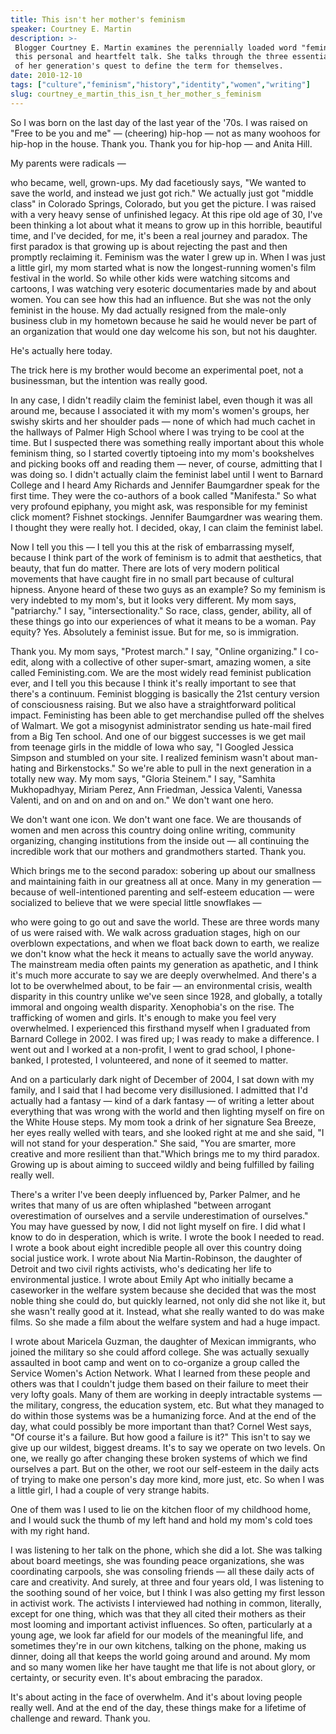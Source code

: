 ```yaml
---
title: This isn't her mother's feminism
speaker: Courtney E. Martin
description: >-
 Blogger Courtney E. Martin examines the perennially loaded word "feminism" in
 this personal and heartfelt talk. She talks through the three essential paradoxes
 of her generation's quest to define the term for themselves.
date: 2010-12-10
tags: ["culture","feminism","history","identity","women","writing"]
slug: courtney_e_martin_this_isn_t_her_mother_s_feminism
---
```


So I was born on the last day of the last year of the '70s. I was raised on "Free to be
you and me" — (cheering) hip-hop — not as many woohoos for hip-hop in the house. Thank
you. Thank you for hip-hop — and Anita Hill. 

My parents were radicals — 

who became, well, grown-ups. My dad facetiously says, "We wanted to save the world, and
instead we just got rich." We actually just got "middle class" in Colorado Springs,
Colorado, but you get the picture. I was raised with a very heavy sense of unfinished
legacy. At this ripe old age of 30, I've been thinking a lot about what it means to grow up
in this horrible, beautiful time, and I've decided, for me, it's been a real journey and
paradox. The first paradox is that growing up is about rejecting the past and then
promptly reclaiming it. Feminism was the water I grew up in. When I was just a little
girl, my mom started what is now the longest-running women's film festival in the world.
So while other kids were watching sitcoms and cartoons, I was watching very esoteric
documentaries made by and about women. You can see how this had an influence. But she was
not the only feminist in the house. My dad actually resigned from the male-only business
club in my hometown because he said he would never be part of an organization that would
one day welcome his son, but not his daughter.

He's actually here today. 

The trick here is my brother would become an experimental poet, not a businessman, but the
intention was really good.

In any case, I didn't readily claim the feminist label, even though it was all around me,
because I associated it with my mom's women's groups, her swishy skirts and her shoulder
pads — none of which had much cachet in the hallways of Palmer High School where I was
trying to be cool at the time. But I suspected there was something really important about
this whole feminism thing, so I started covertly tiptoeing into my mom's bookshelves and
picking books off and reading them — never, of course, admitting that I was doing so. I
didn't actually claim the feminist label until I went to Barnard College and I heard Amy
Richards and Jennifer Baumgardner speak for the first time. They were the co-authors of a
book called "Manifesta." So what very profound epiphany, you might ask, was responsible
for my feminist click moment? Fishnet stockings. Jennifer Baumgardner was wearing them. I
thought they were really hot. I decided, okay, I can claim the feminist
label.

Now I tell you this — I tell you this at the risk of embarrassing myself, because I think
part of the work of feminism is to admit that aesthetics, that beauty, that fun do matter.
There are lots of very modern political movements that have caught fire in no small part
because of cultural hipness. Anyone heard of these two guys as an example? So my feminism
is very indebted to my mom's, but it looks very different. My mom says, "patriarchy." I
say, "intersectionality." So race, class, gender, ability, all of these things go into our
experiences of what it means to be a woman. Pay equity? Yes. Absolutely a feminist issue.
But for me, so is immigration. 

Thank you. My mom says, "Protest march." I say, "Online organizing." I co-edit, along with
a collective of other super-smart, amazing women, a site called Feministing.com. We are
the most widely read feminist publication ever, and I tell you this because I think it's
really important to see that there's a continuum. Feminist blogging is basically the 21st
century version of consciousness raising. But we also have a straightforward political
impact. Feministing has been able to get merchandise pulled off the shelves of Walmart. We
got a misogynist administrator sending us hate-mail fired from a Big Ten school. And one
of our biggest successes is we get mail from teenage girls in the middle of Iowa who say,
"I Googled Jessica Simpson and stumbled on your site. I realized feminism wasn't about
man-hating and Birkenstocks." So we're able to pull in the next generation in a totally
new way. My mom says, "Gloria Steinem." I say, "Samhita Mukhopadhyay, Miriam Perez, Ann
Friedman, Jessica Valenti, Vanessa Valenti, and on and on and on and on." We don't want
one hero.

We don't want one icon. We don't want one face. We are thousands of women and men across
this country doing online writing, community organizing, changing institutions from the
inside out — all continuing the incredible work that our mothers and grandmothers started.
Thank you.

Which brings me to the second paradox: sobering up about our smallness and maintaining
faith in our greatness all at once. Many in my generation — because of well-intentioned
parenting and self-esteem education — were socialized to believe that we were special
little snowflakes — 

who were going to go out and save the world. These are three words many of us were raised
with. We walk across graduation stages, high on our overblown expectations, and when we
float back down to earth, we realize we don't know what the heck it means to actually save
the world anyway. The mainstream media often paints my generation as apathetic, and I
think it's much more accurate to say we are deeply overwhelmed. And there's a lot to be
overwhelmed about, to be fair — an environmental crisis, wealth disparity in this country
unlike we've seen since 1928, and globally, a totally immoral and ongoing wealth
disparity. Xenophobia's on the rise. The trafficking of women and girls. It's enough to
make you feel very overwhelmed. I experienced this firsthand myself when I graduated from
Barnard College in 2002. I was fired up; I was ready to make a difference. I went out and
I worked at a non-profit, I went to grad school, I phone-banked, I protested, I
volunteered, and none of it seemed to matter.

And on a particularly dark night of December of 2004, I sat down with my family, and I
said that I had become very disillusioned. I admitted that I'd actually had a fantasy —
kind of a dark fantasy — of writing a letter about everything that was wrong with the
world and then lighting myself on fire on the White House steps. My mom took a drink of
her signature Sea Breeze, her eyes really welled with tears, and she looked right at me
and she said, "I will not stand for your desperation." She said, "You are smarter, more
creative and more resilient than that."Which brings me to my third paradox. Growing up is
about aiming to succeed wildly and being fulfilled by failing really well.

There's a writer I've been deeply influenced by, Parker Palmer, and he writes that many of
us are often whiplashed "between arrogant overestimation of ourselves and a servile
underestimation of ourselves." You may have guessed by now, I did not light myself on
fire. I did what I know to do in desperation, which is write. I wrote the book I needed to
read. I wrote a book about eight incredible people all over this country doing social
justice work. I wrote about Nia Martin-Robinson, the daughter of Detroit and two civil
rights activists, who's dedicating her life to environmental justice. I wrote about Emily
Apt who initially became a caseworker in the welfare system because she decided that was
the most noble thing she could do, but quickly learned, not only did she not like it, but
she wasn't really good at it. Instead, what she really wanted to do was make films. So she
made a film about the welfare system and had a huge impact.

I wrote about Maricela Guzman, the daughter of Mexican immigrants, who joined the military
so she could afford college. She was actually sexually assaulted in boot camp and went on
to co-organize a group called the Service Women's Action Network. What I learned from these
people and others was that I couldn't judge them based on their failure to meet their very
lofty goals. Many of them are working in deeply intractable systems — the military,
congress, the education system, etc. But what they managed to do within those systems was
be a humanizing force. And at the end of the day, what could possibly be more important
than that? Cornel West says, "Of course it's a failure. But how good a failure is it?"
This isn't to say we give up our wildest, biggest dreams. It's to say we operate on two
levels. On one, we really go after changing these broken systems of which we find
ourselves a part. But on the other, we root our self-esteem in the daily acts of trying to
make one person's day more kind, more just, etc. So when I was a little girl, I had a
couple of very strange habits.

One of them was I used to lie on the kitchen floor of my childhood home, and I would suck
the thumb of my left hand and hold my mom's cold toes with my right hand.

I was listening to her talk on the phone, which she did a lot. She was talking about board
meetings, she was founding peace organizations, she was coordinating carpools, she was
consoling friends — all these daily acts of care and creativity. And surely, at three and
four years old, I was listening to the soothing sound of her voice, but I think I was also
getting my first lesson in activist work. The activists I interviewed had nothing in
common, literally, except for one thing, which was that they all cited their mothers as
their most looming and important activist influences. So often, particularly at a young
age, we look far afield for our models of the meaningful life, and sometimes they're in
our own kitchens, talking on the phone, making us dinner, doing all that keeps the world
going around and around. My mom and so many women like her have taught me that life is not
about glory, or certainty, or security even. It's about embracing the paradox.

It's about acting in the face of overwhelm. And it's about loving people really well. And
at the end of the day, these things make for a lifetime of challenge and reward. Thank
you.

<!--
ad_duration=3.33
event="TEDWomen 2010"
external_start_time=0
intro_duration=11.82
is_subtitle_required="False"
is_talk_featured="True"
language="en"
language_swap="False"
native_language="en"
number_of_related_talks=6
number_of_speakers=1
number_of_subtitled_videos=29
number_of_tags=6
number_of_talk_download_languages=29
number_of_talk_more_resources=0
number_of_talk_recommendations=0
number_of_talks_take_actions=0
post_ad_duration=0.83
published_timestamp="2011-03-08 16:24:00"
recording_date="2010-12-10"
speaker_description="Journalist"
speaker_is_published=1
speaker_name="Courtney E. Martin"
talk_name="This isn't her mother's feminism"
talks_tags=["culture","feminism","history","identity","women","writing"]
url_audio="https://download.ted.com/talks/CourtneyMartin_2010W.mp3?apikey=acme-roadrunner"
url_photo_speaker="https://pe.tedcdn.com/images/ted/e086c0221d88523ba9b6ea05860e332c6d21c5b3_254x191.jpg"
url_photo_talk="https://s3.amazonaws.com/talkstar-photos/uploads/f3457374-2751-432e-90ee-c2e70006bc53/CourtneyMartin_2010W-embed.jpg"
url_webpage="https://www.ted.com/talks/courtney_e_martin_this_isn_t_her_mother_s_feminism"
video_type_name="TED Stage Talk"
-->
